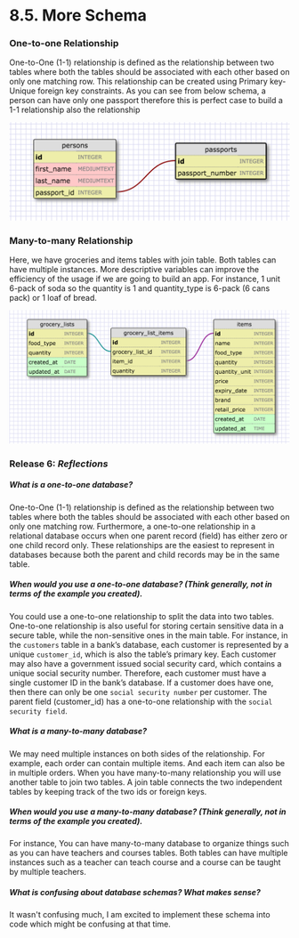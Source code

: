 
# 8.5. More Schema

### One-to-one Relationship

One-to-One (1-1) relationship is defined as the relationship between two tables where both the tables should be associated with each other based on only one matching row. This relationship can be created using Primary key-Unique foreign key constraints. As you can see from below schema, a person can have only one passport therefore this is perfect case to build a 1-1 relationship also the relationship

![One To One Schema Design](./imgs/one_to_one.jpg)

### Many-to-many Relationship

Here, we have groceries and items tables with join table. Both tables can have multiple instances. More descriptive variables can improve the efficiency of the usage if we are going to build an app. For instance, 1 unit 6-pack of soda so the quantity is 1 and quantity_type is 6-pack (6 cans pack) or 1 loaf of bread.

![Many To Many Schema Design](./imgs/many_to_many.jpg)

### Release 6:  <EM>Reflections</EM>

##### What is a one-to-one database?
  One-to-One (1-1) relationship is defined as the relationship between two tables where both the tables should be associated with each other based on only one matching row. Furthermore, a one-to-one relationship in a relational database occurs when one parent record (field) has either zero or one child record only. These relationships are the easiest to represent in databases because both the parent and child records may be in the same table.

##### When would you use a one-to-one database? (Think generally, not in terms of the example you created).
  You could use a one-to-one relationship to split the data into two tables. One-to-one relationship is also useful for storing certain sensitive data in a secure table, while the non-sensitive ones in the main table. For instance, in the `customers` table in a bank’s database, each customer is represented by a unique `customer_id`, which is also the table’s primary key. Each customer may also have a government issued social security card, which contains a unique social security number. Therefore, each customer must have a single customer ID in the bank’s database. If a customer does have one, then there can only be one `social security number` per customer. The parent field (customer_id) has a one-to-one relationship with the `social security field`.

##### What is a many-to-many database?
  We may need multiple instances on both sides of the relationship. For example, each order can contain multiple items. And each item can also be in multiple orders. When you have many-to-many relationship you will use another table to join two tables. A join table connects the two independent tables by keeping track of the two ids or foreign keys.

##### When would you use a many-to-many database? (Think generally, not in terms of the example you created).
  For instance, You can have many-to-many database to organize things such as you can have teachers and courses tables. Both tables can have multiple instances such as a teacher can teach course and a course can be taught by multiple teachers.

##### What is confusing about database schemas? What makes sense?
  It wasn't confusing much, I am excited to implement these schema into code which might be confusing at that time.
